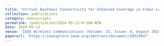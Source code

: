 ```yaml
---
title: "Virtual Backhaul Connectivity for Enhanced Coverage in Fiber-Less Areas"
collection: publications
category: manuscripts
permalink: /publication/2024-05-13-M-IAB-NTN
date: 2024-05-13
venue: 'IEEE Wireless Communications (Volume: 31, Issue: 4, August 2024)'
paperurl: 'https://ieeexplore.ieee.org/abstract/document/10529947'
---
```


